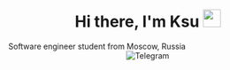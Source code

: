 <h1 align="center">Hi there, I'm Ksu</a> 
  <img src="https://github.com/blackcater/blackcater/raw/main/images/Hi.gif" height="32"/>
</h1>
<!DOCTYPE html>
<html>
<head>
<style>
    @keyframes moveText {
        0% {transform: translateX(0);}
        50% {transform: translateX(100%);}
        100% {transform: translateX(0);}
    }

    .moving-text {
        display: inline-block;
        white-space: nowrap;
        animation: moveText 3s infinite;
    }
</style>
</head>
<body>
    <div class="moving-text">Software engineer student from Moscow, Russia</div>
</body>
</html>


<div id="socials" align="center"
  <a href="[https://t.me/ka_nazarova">
  <img src="https://img.shields.io/badge/Telegram-blue?style=for-the-badge&logo=telegram&logoColor=white" alt="Telegram"/>
  </a>
  
  
</div>
<!--
**ksuhangit/ksuhangit** is a ✨ _special_ ✨ repository because its `README.md` (this file) appears on your GitHub profile.

Here are some ideas to get you started:

- 🔭 I’m currently working on ...
- 🌱 I’m currently learning ...
- 👯 I’m looking to collaborate on ...
- 🤔 I’m looking for help with ...
- 💬 Ask me about ...
- 📫 How to reach me: ...
- 😄 Pronouns: ...
- ⚡ Fun fact: ...
-->
